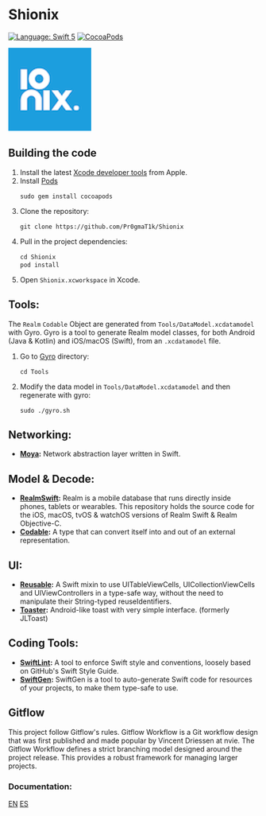 Shionix
===============
[![Language: Swift 5](https://img.shields.io/badge/Swift-5-red.svg?style=flat-square)](https://swift.org)
[![CocoaPods](https://img.shields.io/badge/pod-v1.7.5-blue)]()

<img src="ionix.jpg">

Building the code
-----------------
1. Install the latest [Xcode developer tools](https://developer.apple.com/xcode/downloads/) from Apple.
1. Install [Pods](https://cocoapods.org/)
    ```shell
    sudo gem install cocoapods
    ```
1. Clone the repository:
    ```shell
    git clone https://github.com/Pr0gmaT1k/Shionix
    ```
1. Pull in the project dependencies:
    ```shell
    cd Shionix
    pod install
    ```
1. Open `Shionix.xcworkspace` in Xcode.


Tools:
-----------------
The `Realm` `Codable` Object are generated from `Tools/DataModel.xcdatamodel` with Gyro.
Gyro is a tool to generate Realm model classes, for both Android (Java & Kotlin) and iOS/macOS (Swift), from an `.xcdatamodel` file.
1. Go to [Gyro](https://github.com/NijiDigital/gyro) directory:
    ```shell
    cd Tools
    ```    

1. Modify the data model in `Tools/DataModel.xcdatamodel` and then regenerate with gyro:
    ```shell
    sudo ./gyro.sh
    ```

## Networking:
* **[Moya](https://github.com/Moya/Moya):** Network abstraction layer written in Swift.

## Model & Decode:
* **[RealmSwift](https://github.com/realm/realm-cocoa):** Realm is a mobile database that runs directly inside phones, tablets or wearables. This repository holds the source code for the iOS, macOS, tvOS & watchOS versions of Realm Swift & Realm Objective-C.
* **[Codable](https://developer.apple.com/documentation/swift/codable):** A type that can convert itself into and out of an external representation.

## UI:
* **[Reusable](https://github.com/AliSoftware/Reusable):** A Swift mixin to use UITableViewCells, UICollectionViewCells and UIViewControllers in a type-safe way, without the need to manipulate their String-typed reuseIdentifiers.
* **[Toaster](https://github.com/devxoul/Toaster):** Android-like toast with very simple interface. (formerly JLToast)

## Coding Tools:
* **[SwiftLint](https://github.com/realm/SwiftLint):** A tool to enforce Swift style and conventions, loosely based on GitHub's Swift Style Guide.
* **[SwiftGen](https://github.com/SwiftGen/SwiftGen):** SwiftGen is a tool to auto-generate Swift code for resources of your projects, to make them type-safe to use.

## Gitflow
This project follow Gitflow's rules.
Gitflow Workflow is a Git workflow design that was first published and made popular by Vincent Driessen at nvie. The Gitflow Workflow defines a strict branching model designed around the project release. This provides a robust framework for managing larger projects.  
### Documentation:
[EN](https://www.atlassian.com/git/tutorials/comparing-workflows/gitflow-workflow) [ES](https://gfourmis.co/gitflow-sin-morir-en-el-intento/)
